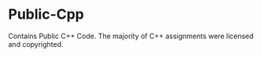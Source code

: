 # Public-Cpp
Contains Public C++ Code. The majority of C++ assignments were licensed and copyrighted.
